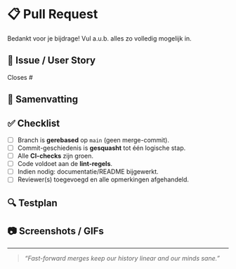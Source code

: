 # 📋 Pull Request

Bedankt voor je bijdrage! Vul a.u.b. alles zo volledig mogelijk in.

## 🔗 Issue / User Story
Closes #

## 📝 Samenvatting
<!-- Korte, duidelijke omschrijving van de verandering -->

## ✅ Checklist
- [ ] Branch is **gerebased** op `main` (geen merge-commit).
- [ ] Commit-geschiedenis is **gesquasht** tot één logische stap.
- [ ] Alle **CI-checks** zijn groen.
- [ ] Code voldoet aan de **lint-regels**.
- [ ] Indien nodig: documentatie/README bijgewerkt.
- [ ] Reviewer(s) toegevoegd en alle opmerkingen afgehandeld.

## 🔍 Testplan
<!-- Korte beschrijving van hoe de wijziging te testen is -->

## 📷 Screenshots / GIFs
<!-- Optioneel: visuele toelichting -->

---

> _“Fast-forward merges keep our history linear and our minds sane.”_
